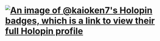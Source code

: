 # [![An image of @kaioken7's Holopin badges, which is a link to view their full Holopin profile](https://holopin.me/kaioken7)](https://holopin.io/@kaioken7)

